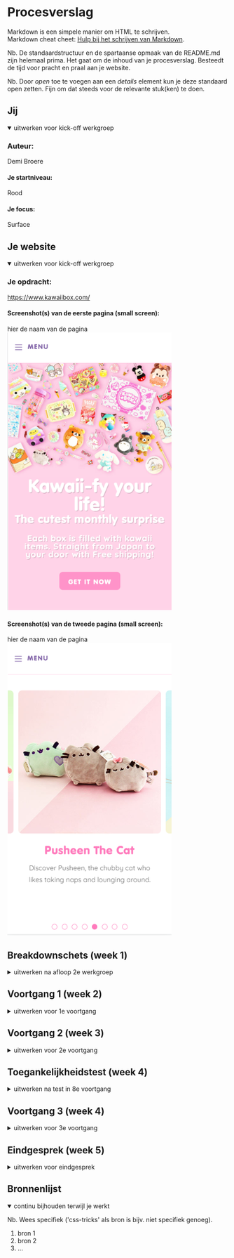 # Procesverslag
Markdown is een simpele manier om HTML te schrijven.  
Markdown cheat cheet: [Hulp bij het schrijven van Markdown](https://github.com/adam-p/markdown-here/wiki/Markdown-Cheatsheet).

Nb. De standaardstructuur en de spartaanse opmaak van de README.md zijn helemaal prima. Het gaat om de inhoud van je procesverslag. Besteedt de tijd voor pracht en praal aan je website.

Nb. Door *open* toe te voegen aan een *details* element kun je deze standaard open zetten. Fijn om dat steeds voor de relevante stuk(ken) te doen.





## Jij

<details open>
<summary>uitwerken voor kick-off werkgroep</summary>

### Auteur:
Demi Broere

#### Je startniveau:
Rood

#### Je focus:
Surface
 
</details>





## Je website

<details open>
<summary>uitwerken voor kick-off werkgroep</summary>

### Je opdracht: 
 https://www.kawaiibox.com/
 
#### Screenshot(s) van de eerste pagina (small screen): 
hier de naam van de pagina  
<img src="images/Screenshot_1.png" width="375px" alt="omschrijving van de pagina">

#### Screenshot(s) van de tweede pagina (small screen):
hier de naam van de pagina  
<img src="images/Screenshot_2.png" width="375px" alt="omschrijving van de pagina"> 
 
</details>





## Breakdownschets (week 1)

<details>
<summary>uitwerken na afloop 2e werkgroep</summary>

### de hele pagina: 
<img src="images/Breakdown-schets.png" width="375px" alt="breakdown van de hele pagina">

### dynamisch deel (bijv menu): 
<img src="images/dynamic-sketch.png" width="375px" alt="breakdown van een dynamisch deel">

</details>





## Voortgang 1 (week 2)

<details>
<summary>uitwerken voor 1e voortgang</summary>

### Stand van zaken
Ik ben deze week druk bezig geweest met het opzetten van de html en langzaam aan begonnen met het toevoegen van de CSS. Het was erg lastig om er mee te beginnen, omdat het alweer een tijdje geleden was dat ik code heb aangeraakt. Ik vond het dan in het begin ook wel erg overweldigend, maar eenmaal bezig ging het eigenlijk wel goed. Dat we nu weer tijd hebben om in het klaslokaal aan de slag te gaan heeft mij erg goed geholpen, omdat ik het makkelijker vind om hulp te vragen in de klas dan via online. 
 
Er was een ding waar ik een beetje tegenaan liep en dat was het onderstaande. In de officiële website is dit een slider met buttons, maar ik heb er een slider van gemaakt met scroll. Ik hoop een carousel nog toe te voegen bij een ander deel van de website, zodat ik die er toch in verwerkt heb. 
 <img src="images/lastig.png" width="375px" alt="breakdown van een dynamisch deel">

### Verslag van meeting
 
De meeting ging eigenlijk prima, ik vond het wel fijn om weer even bezig te zijn. Ik had niet veel vragen, omdat ik nog niet heel ver was. De enige vraag die ik had was of het nodig was om elke keer de code te moeten herhalen, maar dat was (gelukkig) niet het geval. Anders had ik dat nog moeten aanpassen. De studentassistenten hadden mij een goede tip gegeven om aan de slag te gaan met de carousel. 

</details>





## Voortgang 2 (week 3)

<details>
<summary>uitwerken voor 2e voortgang</summary>

### Stand van zaken
 Ik sta er redelijk goed voor, ik ben goed bezig geweest met de eerste pagina en als deze af is kan ik makkelijker door naar de tweede pagina, omdat dan alles al goed staat. Wat ik erg lastig vind om te doen is de carousel, maar daar heb ik ook nog niet echt naar gekeken. Hier en daar heb ik geprobeerd verschillende delen al wat responsive te maken, omdat ik dat leuk vond om te doen en omdat ik het af en toe vervelend vind om maar met één ding bezig te zijn ( in dit geval de surface plane ). Al met al vind ik dat ik goed op weg ben.
 
Eindelijk had ik de form goed gekregen. 
 
<img src="images/screenshot_3.png" width="375px" alt="form deel">

### Agenda voor meeting
samen met je groepje opstellen

| student 1      | student 2          | student 3    | student 4        |
| ---            | ---                | ---          | ---              |
| dit bespreken  | en dit             | en ik dit    | en dan ik dat    |
| en dat ook nog | dit als er tijd is | nog een punt | dit wil ik zeker |
| ...            | ...                | ...          | ...              |


### Verslag van meeting
hier na afloop snel de uitkomsten van de meeting vastleggen

- punt 1
- punt 2
- nog een punt
- ...

</details>





## Toegankelijkheidstest (week 4)

<details>
<summary>uitwerken na test in 8e voortgang</summary>

### Bevindingen
Lijst met je bevindingen die in de test naar voren kwamen:

#### Titel eerste bevinding
Hier korte omschrijving (met indien nodig een afbeelding)

Hier een omschrijving van hoe het opgelost kan worden (met indien nodig een afbeelding)


#### Titel tweede bevinding. 
Hier korte omschrijving (met indien nodig een afbeelding)

Hier een omschrijving van hoe het opgelost kan worden (met indien nodig een afbeelding)


#### Titel volgende bevinding. 
Hier korte omschrijving (met indien nodig een afbeelding)

Hier een omschrijving van hoe het opgelost kan worden (met indien nodig een afbeelding)


#### Titel nog een bevinding. 
Hier korte omschrijving (met indien nodig een afbeelding)

Hier een omschrijving van hoe het opgelost kan worden (met indien nodig een afbeelding)

</details>





## Voortgang 3 (week 4)

<details>
<summary>uitwerken voor 3e voortgang</summary>

### Stand van zaken
hier dit ging goed & dit was lastig (neem ook screenshots op van delen van je website en code)


### Agenda voor meeting
samen met je groepje opstellen

| student 1      | student 2          | student 3    | student 4        |
| ---            | ---                | ---          | ---              |
| dit bespreken  | en dit             | en ik dit    | en dan ik dat    |
| en dat ook nog | dit als er tijd is | nog een punt | dit wil ik zeker |
| ...            | ...                | ...          | ...              |


### Verslag van meeting
hier na afloop snel de uitkomsten van de meeting vastleggen

- punt 1
- punt 2
- nog een punt
- ...

</details>





## Eindgesprek (week 5)

<details>
<summary>uitwerken voor eindgesprek</summary>

### Stand van zaken
hier dit ging goed & dit was lastig (neem ook screenshots op van delen van je website en code)

### Screenshot(s)

hier screenshot(s) van je eindresultaat

</details>





## Bronnenlijst

<details open>
<summary>continu bijhouden terwijl je werkt</summary>

Nb. Wees specifiek ('css-tricks' als bron is bijv. niet specifiek genoeg).

1. bron 1
2. bron 2
3. ...

</details>
